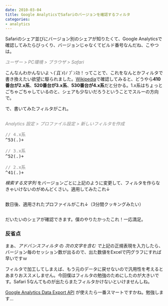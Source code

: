 ```yaml
---
date: 2010-03-04
title: Google AnalyticsでSafariのバージョンを確認するフィルタ
categories:
- analytics
---
```

Safariのシェア並びにバージョン別のシェアが知りたくて、Google Analyticsで確認してみたらびっくり、バージョンじゃなくてビルド番号なんだね、こやつは。

<span style="color: #808080;"><em>ユーザー &gt; PC環境 &gt; ブラウザ &gt; Safari</em></span>

こんなんわかんないよヽ(`Д´ﾒ)ﾉ ﾌﾟﾝｽｶ！ってことで、これをなんとかフィルタで書き換えたい欲望に駆られました。<a href="http://ja.wikipedia.org/wiki/Safari#.E3.83.90.E3.83.BC.E3.82.B8.E3.83.A7.E3.83.B3.E5.B1.A5.E6.AD.B4">Wikipedia</a>で確認してみると、どうやら<strong>410番台が2.x系</strong>、<strong>520番台が3.x系</strong>、<strong>530番台が4.x系</strong>だと分かる。1.x系はちょっとごちゃごちゃしているのと、シェアも少ないだろうということでスルーの方向で。

で、書いてみたフィルタがこれ。

<img class="fig" src="http://farm5.static.flickr.com/4023/4405869024_13a7018cd4.jpg" alt="" />

<span style="color: #888888;"><em>Analytics 設定 &gt; プロファイル設定 &gt; 新しいフィルタを作成</em></span>

<em> </em>
<pre><span style="color: #888888;">// 4.x系</span>
^53(.)+

<span style="color: #888888;">// 3.x系</span>
^52(.)+

<span style="color: #888888;">// 2.x系</span>
^41(.)+</pre>
<em>検索する文字列 </em>をバージョンごとに上記のように変更して、フィルタを作らなきゃいけないのがめんどくさい。適用してみたこれ↓

<img class="fig" src="http://farm5.static.flickr.com/4020/4405869032_5140a6de05.jpg" alt="" />

数日後、適用されたプロファイルがこれ↓（3分間クッキングみたい）

<img class="fig" src="http://farm3.static.flickr.com/2770/4405103923_6a6c708701.jpg" alt="" />

だいたいのシェアが確認できます。僕のやりたかったこれ！一応満足。
<h3>反省点</h3>
まぁ、<em>アドバンスフィルタ</em> の <em>次の文字を含む で</em>上記の正規表現を入力したら、バージョン毎のセッション数が出るので、出た数値をExcelで円グラフにすれば早いですｗ

フィルタで加工してしまえば、もう元のデータに戻せないので汎用性を考えるとあまりおススメしません。今回僕はフィルタの勉強のためにしたのが大きいです。Safari 5なんてものが出たらまたフィルタかけないといけませんしね。

<a href="http://code.google.com/intl/ja/apis/analytics/docs/gdata/gdataDeveloperGuide.html">Google Analytics Data Export API</a> が使えたら一番スマートですかね。勉強します...
